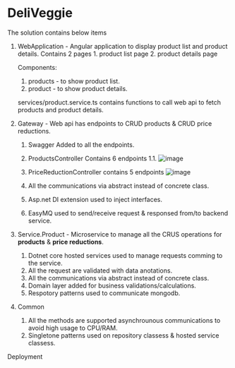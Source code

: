 # DeliVeggie

The solution contains below items

1. WebApplication - Angular application to display product list and product details.
    Contains 2 pages 
        1. product list page
        2. product details page

    Components:
    1. products - to show product list.
    2. product - to show product details.

    services/product.service.ts
        contains functions to call web api to fetch products and product details.
    
2. Gateway - Web api has endpoints to CRUD products & CRUD price reductions.
    1. Swagger Added to all the endpoints.
    2. ProductsController Contains 6 endpoints
        1.1. ![image](https://user-images.githubusercontent.com/20236391/120116850-cf817880-c1a7-11eb-8cae-9eed1a93a2d9.png)
    
    2. PriceReductionController contains 5 endpoints
        ![image](https://user-images.githubusercontent.com/20236391/120116880-f770dc00-c1a7-11eb-9c34-182f0b5869d5.png)
    3. All the communications via abstract instead of concrete class.
    4. Asp.net DI extension used to inject interfaces.
    5. EasyMQ used to send/receive request & responsed from/to backend service.
3. Service.Product - Microservice to manage all the CRUS operations for **products** & **price reductions**.
    1. Dotnet core hosted services used to manage requests comming to the service.
    2. All the request are validated with data anotations.
    3. All the communications via abstract instead of concrete class.
    4. Domain layer added for business validations/calculations.
    5. Respotory patterns used to communicate mongodb.

4. Common
    1. All the methods are supported asynchrounous communications to avoid high usage to CPU/RAM.
    2. Singletone patterns used on repository classess & hosted service classess.

Deployment


